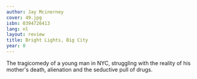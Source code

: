 ```yaml
---
author: Jay Mcinerney
cover: 49.jpg
isbn: 0394726413
lang: nl
layout: review
title: Bright Lights, Big City
year: 0
---
```


The tragicomedy of a young man in NYC, struggling with the reality of his mother's death, alienation and the seductive pull of drugs.
